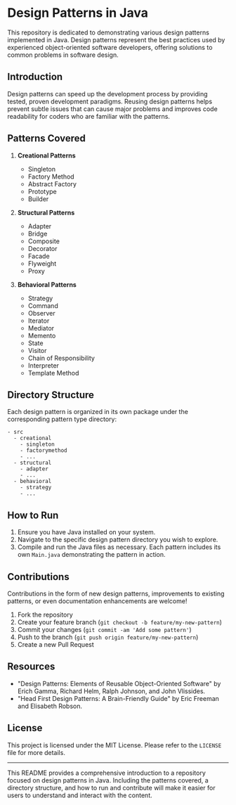 # Design Patterns in Java

This repository is dedicated to demonstrating various design patterns implemented in Java. Design patterns represent the best practices used by experienced object-oriented software developers, offering solutions to common problems in software design.

## Introduction

Design patterns can speed up the development process by providing tested, proven development paradigms. Reusing design patterns helps prevent subtle issues that can cause major problems and improves code readability for coders who are familiar with the patterns.

## Patterns Covered

1. **Creational Patterns**
    - Singleton
    - Factory Method
    - Abstract Factory
    - Prototype
    - Builder

2. **Structural Patterns**
    - Adapter
    - Bridge
    - Composite
    - Decorator
    - Facade
    - Flyweight
    - Proxy

3. **Behavioral Patterns**
    - Strategy
    - Command
    - Observer
    - Iterator
    - Mediator
    - Memento
    - State
    - Visitor
    - Chain of Responsibility
    - Interpreter
    - Template Method

## Directory Structure

Each design pattern is organized in its own package under the corresponding pattern type directory:

```
- src
  - creational
    - singleton
    - factorymethod
    - ...
  - structural
    - adapter
    - ...
  - behavioral
    - strategy
    - ...
```

## How to Run

1. Ensure you have Java installed on your system.
2. Navigate to the specific design pattern directory you wish to explore.
3. Compile and run the Java files as necessary. Each pattern includes its own `Main.java` demonstrating the pattern in action.

## Contributions

Contributions in the form of new design patterns, improvements to existing patterns, or even documentation enhancements are welcome!

1. Fork the repository
2. Create your feature branch (`git checkout -b feature/my-new-pattern`)
3. Commit your changes (`git commit -am 'Add some pattern'`)
4. Push to the branch (`git push origin feature/my-new-pattern`)
5. Create a new Pull Request

## Resources

- "Design Patterns: Elements of Reusable Object-Oriented Software" by Erich Gamma, Richard Helm, Ralph Johnson, and John Vlissides.
- "Head First Design Patterns: A Brain-Friendly Guide" by Eric Freeman and Elisabeth Robson.

## License

This project is licensed under the MIT License. Please refer to the `LICENSE` file for more details.

---

This README provides a comprehensive introduction to a repository focused on design patterns in Java. Including the patterns covered, a directory structure, and how to run and contribute will make it easier for users to understand and interact with the content.